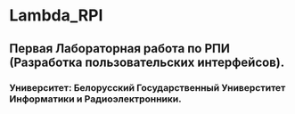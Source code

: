 # Lambda_RPI

## Первая Лабораторная работа по РПИ (Разработка пользовательских интерфейсов).
### Университет: Белорусский Государственный Универститет Информатики и Радиоэлектронники.
